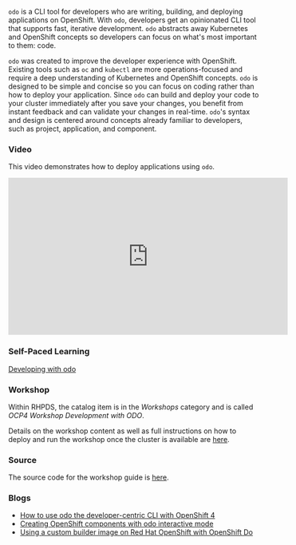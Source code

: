 `odo` is a CLI tool for developers who are writing, building, and deploying 
applications on OpenShift. With `odo`, developers get an opinionated CLI tool 
that supports fast, iterative development. `odo` abstracts away Kubernetes and 
OpenShift concepts so developers can focus on what's most important to them: 
code.

`odo` was created to improve the developer experience with OpenShift. Existing 
tools such as `oc` and `kubectl` are more operations-focused and require a 
deep understanding of Kubernetes and OpenShift concepts. `odo` is designed to 
be simple and concise so you can focus on coding rather than how to deploy 
your application. Since `odo` can build and deploy your code to your cluster 
immediately after you save your changes, you benefit from instant feedback and 
can validate your changes in real-time. `odo`'s syntax and design is centered 
around concepts already familiar to developers, such as project, application, 
and component.

### Video
This video demonstrates how to deploy applications using `odo`.

<iframe width="560" height="315" src="https://www.youtube.com/embed/9QKTKjxgYsw" frameborder="0" allow="accelerometer; autoplay; encrypted-media; gyroscope; picture-in-picture" allowfullscreen></iframe>

### Self-Paced Learning
[Developing with odo](https://learn.openshift.com/introduction/developing-with-odo/)

### Workshop
Within RHPDS, the catalog item is in the _Workshops_ category and is called 
_OCP4 Workshop Development with ODO_. 

Details on the workshop content as well as full instructions on how to deploy 
and run the workshop once the cluster is available are 
[here](https://github.com/openshift-labs/lab-developing-with-odo/blob/master/README.md).

### Source
The source code for the workshop guide is [here](https://github.com/openshift-labs/lab-developing-with-odo).

### Blogs
* [How to use odo the developer-centric CLI with OpenShift 4](https://developers.redhat.com/blog/2019/10/16/openshift-do-odo-developer-cli-openshift/)
* [Creating OpenShift components with odo interactive mode](https://developers.redhat.com/blog/2019/08/14/openshift-development-with-interactive-odo/)
* [Using a custom builder image on Red Hat OpenShift with OpenShift Do](https://developers.redhat.com/blog/2019/07/15/using-a-custom-builder-image-on-red-hat-openshift-with-openshift-do/)